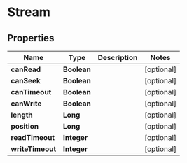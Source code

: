 

# Stream

## Properties

Name | Type | Description | Notes
------------ | ------------- | ------------- | -------------
**canRead** | **Boolean** |  |  [optional]
**canSeek** | **Boolean** |  |  [optional]
**canTimeout** | **Boolean** |  |  [optional]
**canWrite** | **Boolean** |  |  [optional]
**length** | **Long** |  |  [optional]
**position** | **Long** |  |  [optional]
**readTimeout** | **Integer** |  |  [optional]
**writeTimeout** | **Integer** |  |  [optional]



